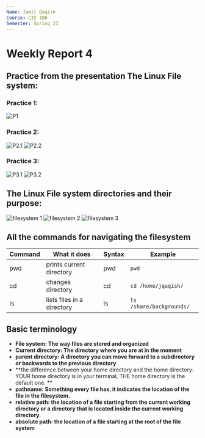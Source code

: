 ```yaml
---
Name: Jamil Qaqish
Course: CIS 106
Semester: Spring 23
---
```


# Weekly Report 4

## Practice from the presentation The Linux File system:
### Practice 1:

![P1](wr4-p1.png)

### Practice 2:

![P2.1](wr4-p2.1.png)
![P2.2](wr4-p2.2.png)

### Practice 3:

![P3.1](wr4-p3.1.png)
![P3.2](wr4-p3.2.png)

## The Linux File system directories and their purpose:

![filesystem 1](fs1.1.png)
![filesystem 2](fs1.2.png)
![filesystem 3](fs1.3.png)

## All the commands for navigating the filesystem

| Command | What it does               | Syntax | Example                  |
| ------- | -------------------------- | ------ | ------------------------ |
| pwd     | prints current directory   | pwd    | `pwd`                    |
| cd      | changes directory          | cd     | `cd /home/jqaqish/`      |
| ls      | lists files in a directory | ls     | `ls /share/backgrounds/` |
## Basic terminology
* **File system: The way files are stored and organized**
* **Current directory: The directory where you are at in the moment**
* **parent directory: A directory you can move forward to a subdirectory or backwards to the previous directory**
* **the difference between your home directory and the home directory: YOUR home directory is in your terminal, THE home directory is the default one. **
* **pathname: Something every file has, it indicates the location of the file in the filesystem.**
* **relative path: the location of a file starting from the current working directory or a directory that is located inside the current working directory.**
* **absolute path: the location of a file starting at the root of the file system**
